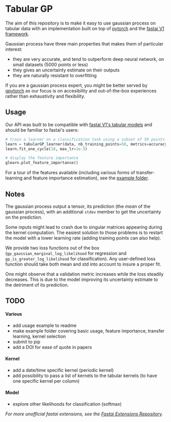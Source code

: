 # Tabular GP

The aim of this repository is to make it easy to use gaussian process on tabular data with an implementation built on top of [pytorch](https://pytorch.org/) and the [fastai V1 framework](https://docs.fast.ai/).

Gaussian process have three main properties that makes them of particular interest:
- they are very accurate, and tend to outperform deep neural network, on small datasets (5000 points or less)
- they gives an uncertainty estimate on their outputs
- they are naturally resistant to overfitting

If you are a gaussian process expert, you might be better served by [gpytorch](https://gpytorch.ai/) as our focus is on accesibility and out-of-the-box experiences rather than exhaustivity and flexibility.

## Usage

Our API was built to be compatible with [fastai V1's tabular models](https://docs.fast.ai/tabular.html) and should be familiar to fastai's users:

```python
# train a learner on a classification task using a subset of 50 points
learn = tabularGP_learner(data, nb_training_points=50, metrics=accuracy)
learn.fit_one_cycle(10, max_lr=1e-3)

# display the feature importance
glearn.plot_feature_importance()
```

For a tour of the features available (including various forms of transfer-learning and feature importance estimation), see the [example folder](TODO).

## Notes

The gaussian process output a tensor, its prediction (the *mean* of the gaussian process), with an additional `stdev` member to get the uncertainty on the prediction.

Some inputs might lead to crash due to singular matrices appearing during the kernel computation.
The easiest solution to those problems is to restart the model with a lower learning rate (adding training points can also help).

We provide two loss functions out of the box (`gp_gaussian_marginal_log_likelihood` for regression and `gp_is_greater_log_likelihood` for classification). Any user-defined loss function should take both mean and std into account to insure a proper fit.

One might observe that a validation metric increases while the loss steadily decreases.
This is due to the model improving its uncertainty estimate to the detriment of its prediction.

## TODO

#### Various

- add usage example to readme
- make example folder covering basic usage, feature importance, transfer learning, kernel selection
- submit to pip
- add a DOI for ease of quote in papers

#### Kernel

- add a date/time specific kernel (periodic kernel)
- add possibility to pass a list of kernels to the tabular kernels (to have one specific kernel per column)

#### Model

- explore other likelihoods for classification (softmax)

*For more unofficial fastai extensions, see the [Fastai Extensions Repository](https://github.com/nestordemeure/fastai-extensions-repository).*